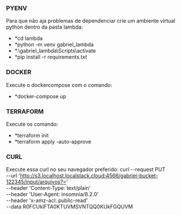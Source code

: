 ### PYENV
Para que não aja problemas de dependenciar crie um ambiente virtual python dentro da pasta lambda:
- *cd lambda
- *python -m venv gabriel_lambda
- *.\gabriel_lambda\Scripts\activate
- *pip install -r requirements.txt

### DOCKER
Execute o dockercompose com o comando:
- *docker-compose up

### TERRAFORM
Execute os comando:
- *terraform init
- *terraform apply -auto-approve

### CURL
Execute essa curl no seu navegador preferido:
    curl --request PUT \
    --url 'http://s3.localhost.localstack.cloud:4566/gabriel-bucket-122345/input/arquivos?=' \
    --header 'Content-Type: text/plain' \
    --header 'User-Agent: insomnia/8.2.0' \
    --header 'x-amz-acl: public-read' \
    --data R0FCUklFTA0KTUVMSVNTQQ0KUkFGQUVM
